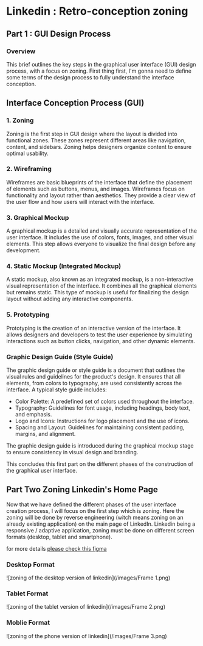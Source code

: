 # Linkedin : Retro-conception zoning

## Part 1 : GUI Design Process

### Overview
This brief outlines the key steps in the graphical user interface (GUI) design process, with a focus on zoning. First thing first, I'm gonna need to define some terms of the design process to fully understand the interface conception.

## Interface Conception Process (GUI)

### 1. Zoning
Zoning is the first step in GUI design where the layout is divided into functional zones. These zones represent different areas like navigation, content, and sidebars. Zoning helps designers organize content to ensure optimal usability.

### 2. Wireframing
Wireframes are basic blueprints of the interface that define the placement of elements such as buttons, menus, and images. Wireframes focus on functionality and layout rather than aesthetics. They provide a clear view of the user flow and how users will interact with the interface.

### 3. Graphical Mockup
A graphical mockup is a detailed and visually accurate representation of the user interface. It includes the use of colors, fonts, images, and other visual elements. This step allows everyone to visualize the final design before any development.

### 4. Static Mockup (Integrated Mockup)
A static mockup, also known as an integrated mockup, is a non-interactive visual representation of the interface. It combines all the graphical elements but remains static. This type of mockup is useful for finalizing the design layout without adding any interactive components.

### 5. Prototyping
Prototyping is the creation of an interactive version of the interface. It allows designers and developers to test the user experience by simulating interactions such as button clicks, navigation, and other dynamic elements.

### Graphic Design Guide (Style Guide)
The graphic design guide or style guide is a document that outlines the visual rules and guidelines for the product's design. It ensures that all elements, from colors to typography, are used consistently across the interface. A typical style guide includes:

- Color Palette: A predefined set of colors used throughout the interface.
- Typography: Guidelines for font usage, including headings, body text, and emphasis.
- Logo and Icons: Instructions for logo placement and the use of icons.
- Spacing and Layout: Guidelines for maintaining consistent padding, margins, and alignment.

The graphic design guide is introduced during the graphical mockup stage to ensure consistency in visual design and branding.

This concludes this first part on the different phases of the construction of the graphical user interface.

## Part Two Zoning Linkedin's Home Page
Now that we have defined the different phases of the user interface creation process, I will focus on the first step which is zoning.
Here the zoning will be done by reverse engineering (witch means zoning on an already existing application) on the main page of LinkedIn.
Linkedin being a responsive / adaptive application, zoning must be done on different screen formats (desktop, tablet and smartphone).

for more details [please check this figma](https://www.figma.com/design/r61Bx6hgD6J0R76ed7y2wX/zoning?node-id=0-1&node-type=canvas&t=4Gi9oXjCHibsT2Hp-0)

### Desktop Format
![zoning of the desktop version of linkedin](/images/Frame 1.png)

### Tablet Format
![zoning of the tablet version of linkedin](/images/Frame 2.png)

### Moblie Format
![zoning of the phone version of linkedin](/images/Frame 3.png)
